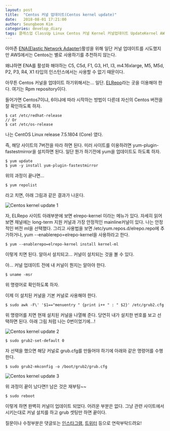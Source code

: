 ```yaml
---
layout: post
title:  "Centos 커널 업데이트(Centos kernel update)"
date:   2018-08-01 17:21:00
author: Seungbeom Kim
categories: develop_diary
tags: 클래스업 ClassUp Linux Centos 커널 Kernel 커널업데이트 UpdateKernel AWS
---
```


아마존 [ENA(Elastic Network Adapter)](https://docs.aws.amazon.com/ko_kr/AWSEC2/latest/UserGuide/enhanced-networking-ena.html)활성을 위해 일단 커널 업데이트를 시도했지만 AWS에서는 Centos는 별로 사용하기를 추천하지 않는다.

왜냐하면 ENA를 활성화 해야하는 C5, C5d, F1, G3, H1, I3, m4.16xlarge, M5, M5d, P2, P3, R4, X1 타입의 인스턴스에서는 사용할 수 없기 때문이다.

아무튼 Centos 커널을 업데이트 하기위해서는... 일단. [ELRepo](http://elrepo.org/tiki/tiki-index.php)라는 곳을 이용해야 한다. 여기는 Rpm repository이다.

들어가면 Centos7이냐, 6이냐에 따라 시작하는 방법이 다른데 자신의 Centos 버전을 잘 확인하도록 하자.

    $ cat /etc/redhat-release
    // Or
    $ cat /etc/os-release

나는 CentOS Linux release 7.5.1804 (Core) 였다.

즉, 해당 사이트의 7버전을 따라 하면 된다. 미러 사이트를 이용하려면 yum-plugin-fastestmirror을 설치하면 된다. 일단 뭔가 하기전에 yum을 업데이트도 하도록 하자.

    $ yum update
    $ yum -y install yum-plugin-fastestmirror

위의 과정이 끝나면...

    $ yum repolist

라고 치면, 아래 그림과 같은 결과가 나온다.

<img src="{{ site.baseurl }}/assets/develop_diary/centos_kernel_update_1.png" title="Centos kernel update 1" class="post-image">

자, ELRepo 사이트 아래부분에 보면 elrepo-kernel 이라는 메뉴가 있다. 자세히 읽어보면 채널에는 long-term 지원 커널과 가장 안정적인 mainline커널이 있다. 나는 안정적인 버전 ml을 선택했다. 그리고 사용법을 보면 /etc/yum.repos.d/elrepo.repo에 추가하거나, yum --enablerepo=elrepo-kernel을 사용하라고 한다.

    $ yum --enablerepo=elrepo-kernel install kernel-ml

이렇게 치면 된다. 알아서 설치되고... 커널이 설치되는 것을 볼 수 있다.

아... 커널 업데이트 전에 내 커널이 뭔지는 알아야 한다.

    $ uname -msr

위 명령어로 확인하도록 하자.

이제 이 설치된 커널을 기본 커널로 사용해야 한다.

    $ sudo awk -F\' '$1=="menuentry " {print i++ " : " $2}' /etc/grub2.cfg

위 명령어를 치면 현재 설치된 커널을 나열해 준다. 당연히 내가 설치한 번호를 보고 선택하면 된다. 아래 그림 처럼 나는 0번이었기에...!

<img src="{{ site.baseurl }}/assets/develop_diary/centos_kernel_update_2.png" title="Centos kernel update 2" class="post-image">

    $ sudo grub2-set-default 0

자 선택을 했으면 해당 커널로 grub.cfg를 만들어야 하기에 아래와 같은 명령어를 수행한다.

    $ sudo grub2-mkconfig -o /boot/grub2/grub.cfg

<img src="{{ site.baseurl }}/assets/develop_diary/centos_kernel_update_3.png" title="Centos kernel update 3" class="post-image">

위 과정이 끝이 났다면!! 남은 것은 재부팅~~

    $ sudo reboot

이렇게 하면 완벽히 커널이 업데이트 되었다. 어려운 부분은 없다. 그냥 관련 사이트에서 시키는대로 커널 설치를 하고 grub 셋팅만 하면 끝이다.

질문이나 수정부분은 댓글또는 [인스타그램](https://www.instagram.com/monseungmon/), [트위터](https://twitter.com/kim_seungbeom) 등으로 연락부탁드려요!
